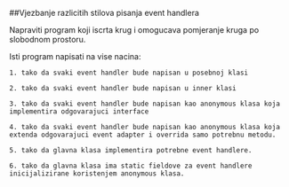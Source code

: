 ##Vjezbanje razlicitih stilova pisanja event handlera

Napraviti program koji iscrta krug i omogucava pomjeranje kruga po slobodnom prostoru.

Isti program napisati na vise nacina:

	1. tako da svaki event handler bude napisan u posebnoj klasi

	2. tako da svaki event handler bude napisan u inner klasi

	3. tako da svaki event handler bude napisan kao anonymous klasa koja implementira odgovarajuci interface

	4. tako da svaki event handler bude napisan kao anonymous klasa koja extenda odgovarajuci event adapter i overrida samo potrebnu metodu.

	5. tako da glavna klasa implementira potrebne event handlere.

	6. tako da glavna klasa ima static fieldove za event handlere inicijalizirane koristenjem anonymous klasa.